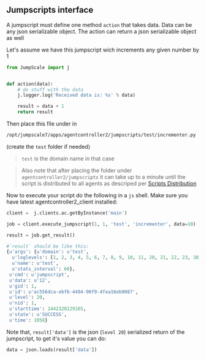 ## Jumpscripts interface

A jumpscript must define one method `action` that takes data. Data can be any json serializable object.
The action can return a json serializable object as well

Let's assume we have this jumpscript wich increments any given number by 1

```python
from JumpScale import j


def action(data):
    # do stuff with the data
    j.logger.log('Received data is: %s' % data)

    result = data + 1
    return result
```

Then place this file under in 

```bash
/opt/jumpscale7/apps/agentcontroller2/jumpscripts/test/incrementer.py
```

(create the `test` folder if needed)

> `test` is the domain name in that case

> Also note that after placing the folder under `agentcontroller2/jumpscripts` it can take up to a minute until the
script is distributed to all agents as descriped per [Scripts Distribution](ScriptsDistribution.md)


Now to execute your script do the following in a `js` shell. Make sure you have latest  agentcontroller2_client installed:


```python
client =  j.clients.ac.getByInstance('main')

job = client.execute_jumpscript(1, 1, 'test', 'incrementer', data=10)

result = job.get_result()

#`result` should be like this:
{u'args': {u'domain': u'test',
  u'loglevels': [1, 2, 3, 4, 5, 6, 7, 8, 9, 10, 11, 20, 21, 22, 23, 30],
  u'name': u'test',
  u'stats_interval': 60},
 u'cmd': u'jumpscript',
 u'data': u'12',
 u'gid': 1,
 u'id': u'ac556dca-ebf6-4494-90f9-4fea16eb9087',
 u'level': 20,
 u'nid': 1,
 u'starttime': 1442320129165,
 u'state': u'SUCCESS',
 u'time': 1058}
```

Note that, `result['data']` is the json (`level 20`) serialized return of the jumpscript, to get it's value you can do:

```python
data = json.loads(result['data'])
```